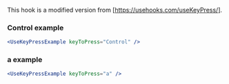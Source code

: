This hook is a modified version from [https://usehooks.com/useKeyPress/].

### Control example

```jsx
<UseKeyPressExample keyToPress="Control" />
```

### a example

```jsx
<UseKeyPressExample keyToPress="a" />
```
